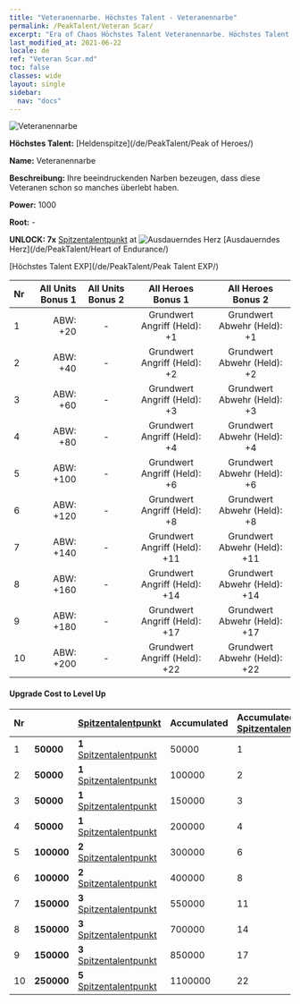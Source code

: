 ```yaml
---
title: "Veteranennarbe. Höchstes Talent - Veteranennarbe"
permalink: /PeakTalent/Veteran Scar/
excerpt: "Era of Chaos Höchstes Talent Veteranennarbe. Höchstes Talent Veteranennarbe. Veteranennarbe"
last_modified_at: 2021-06-22
locale: de
ref: "Veteran Scar.md"
toc: false
classes: wide
layout: single
sidebar:
  nav: "docs"
---
```


  ![Veteranennarbe](/images/pt/talent_1003.png)

  **Höchstes Talent:** [Heldenspitze](/de/PeakTalent/Peak of Heroes/)

  **Name:** Veteranennarbe

  **Beschreibung:** Ihre beeindruckenden Narben bezeugen, dass diese Veteranen schon so manches überlebt haben.

  **Power:** 1000

  **Root:** -

  **UNLOCK: 7x** [Spitzentalentpunkt](/ItemsDE/con_934/) at ![Ausdauerndes Herz](/images/pt/talent_1002.png) [Ausdauerndes Herz](/de/PeakTalent/Heart of Endurance/)

  [Höchstes Talent EXP](/de/PeakTalent/Peak Talent EXP/)

  | Nr | All Units Bonus 1 | All Units Bonus 2 | All Heroes Bonus 1 | All Heroes Bonus 2 |
  |:---|--------------:|:-------------:|:-------------:|:-------------:|
  | 1 | ABW: +20 | - | Grundwert Angriff (Held): +1 | Grundwert Abwehr (Held): +1 |
  | 2 | ABW: +40 | - | Grundwert Angriff (Held): +2 | Grundwert Abwehr (Held): +2 |
  | 3 | ABW: +60 | - | Grundwert Angriff (Held): +3 | Grundwert Abwehr (Held): +3 |
  | 4 | ABW: +80 | - | Grundwert Angriff (Held): +4 | Grundwert Abwehr (Held): +4 |
  | 5 | ABW: +100 | - | Grundwert Angriff (Held): +6 | Grundwert Abwehr (Held): +6 |
  | 6 | ABW: +120 | - | Grundwert Angriff (Held): +8 | Grundwert Abwehr (Held): +8 |
  | 7 | ABW: +140 | - | Grundwert Angriff (Held): +11 | Grundwert Abwehr (Held): +11 |
  | 8 | ABW: +160 | - | Grundwert Angriff (Held): +14 | Grundwert Abwehr (Held): +14 |
  | 9 | ABW: +180 | - | Grundwert Angriff (Held): +17 | Grundwert Abwehr (Held): +17 |
  | 10 | ABW: +200 | - | Grundwert Angriff (Held): +22 | Grundwert Abwehr (Held): +22 |


#### Upgrade Cost to Level Up

  | Nr | <i class="fas fa-coins"/> | [Spitzentalentpunkt](/ItemsDE/con_934/) | Accumulated <i class="fas fa-coins"/> | Accumulated [Spitzentalentpunkt](/ItemsDE/con_934/) |
  |:---|:--------------|:-------------|:-------------|:-------------|
  | 1 | **50000** | **1** [Spitzentalentpunkt](/ItemsDE/con_934/) | 50000 | 1 |
  | 2 | **50000** | **1** [Spitzentalentpunkt](/ItemsDE/con_934/) | 100000 | 2 |
  | 3 | **50000** | **1** [Spitzentalentpunkt](/ItemsDE/con_934/) | 150000 | 3 |
  | 4 | **50000** | **1** [Spitzentalentpunkt](/ItemsDE/con_934/) | 200000 | 4 |
  | 5 | **100000** | **2** [Spitzentalentpunkt](/ItemsDE/con_934/) | 300000 | 6 |
  | 6 | **100000** | **2** [Spitzentalentpunkt](/ItemsDE/con_934/) | 400000 | 8 |
  | 7 | **150000** | **3** [Spitzentalentpunkt](/ItemsDE/con_934/) | 550000 | 11 |
  | 8 | **150000** | **3** [Spitzentalentpunkt](/ItemsDE/con_934/) | 700000 | 14 |
  | 9 | **150000** | **3** [Spitzentalentpunkt](/ItemsDE/con_934/) | 850000 | 17 |
  | 10 | **250000** | **5** [Spitzentalentpunkt](/ItemsDE/con_934/) | 1100000 | 22 |

